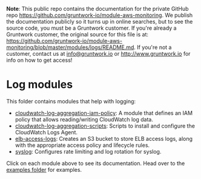 **Note**: This public repo contains the documentation for the private GitHub repo <https://github.com/gruntwork-io/module-aws-monitoring>.
We publish the documentation publicly so it turns up in online searches, but to see the source code, you must be a Gruntwork customer.
If you're already a Gruntwork customer, the original source for this file is at: <https://github.com/gruntwork-io/module-aws-monitoring/blob/master/modules/logs/README.md>.
If you're not a customer, contact us at <info@gruntwork.io> or <http://www.gruntwork.io> for info on how to get access!

# Log modules

This folder contains modules that help with logging:

* [cloudwatch-log-aggregation-iam-policy](./cloudwatch-log-aggregation-iam-policy): A module that defines
  an IAM policy that allows reading/writing CloudWatch log data.
* [cloudwatch-log-aggregation-scripts](./cloudwatch-log-aggregation-scripts): Scripts to install and
  configure the CloudWatch Logs Agent.
* [elb-access-logs](./elb-access-logs): Creates an S3 bucket to store ELB access logs, along with the
  appropriate access policy and lifecycle rules.
* [syslog](./syslog): Configures rate limiting and log rotation for syslog.

Click on each module above to see its documentation. Head over to the [examples folder](/examples) for examples.

